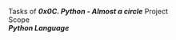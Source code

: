 Tasks of ***0x0C. Python - Almost a circle*** Project <br />
Scope <br />
***Python Language*** <br />